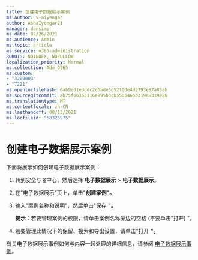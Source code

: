 ```yaml
---
title: 创建电子数据展示案例
ms.author: v-aiyengar
author: AshaIyengar21
manager: dansimp
ms.date: 02/26/2021
ms.audience: Admin
ms.topic: article
ms.service: o365-administration
ROBOTS: NOINDEX, NOFOLLOW
localization_priority: Normal
ms.collection: Adm_O365
ms.custom:
- "3200003"
- "7221"
ms.openlocfilehash: 6ab9ed1edddc2c6ade5d52f0de4d2793e87a85ab
ms.sourcegitcommit: ab75f66355116e995b3cb5505465b31989339e28
ms.translationtype: MT
ms.contentlocale: zh-CN
ms.lasthandoff: 08/13/2021
ms.locfileid: "58326975"
---
```

# <a name="create-an-ediscovery-case"></a>创建电子数据展示案例

下面将展示如何创建电子数据展示案例：

1. 转到安全与 [&](https://go.microsoft.com/fwlink/p/?linkid=2077143)中心，然后选择 **电子数据展示**  >  **电子数据展示**。
1. 在"电子数据展示"页上，单击"**创建案例"。**
1. 输入"案例名称和说明"，然后单击"保存 **"。**
    
    **提示**：若要管理案例的权限，请单击案例名称旁边的空格 (不要单击"打开) "。
1. 若要管理此情况下的保留、搜索和导出设置，请单击"打开 **"。**

有关电子数据展示事例如何与内容一起处理的详细信息，请参阅 [电子数据展示事例](https://go.microsoft.com/fwlink/?linkid=2101589)。
